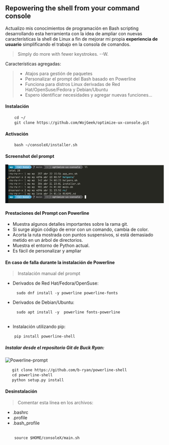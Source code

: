 ## Repowering the shell from your command console

 Actualizo mis conocimientos de programación en Bash scripting desarrollando esta herramienta con la idea de ampliar con nuevas características  la  shell de Linux a fin de mejorar mi propia **experiencia de usuario** simplificando el trabajo en la consola de comandos.

> Simply do more with fewer keystrokes. --W.
    

Características agregadas:

> - Atajos para gestión de paquetes
> - Personalizar el prompt del Bash basado en Powerline
> - Funciona para distros Linux derivadas de Red Hat/OpenSuse/Fedora y  Debian/Ubuntu
> - Espero identificar necesidades y agregar nuevas funciones...
        

####  Instalación 

```
    cd ~/
    git clone https://github.com/WojGeek/optimize-ux-console.git
```

####  Activación

```
    bash ~/consoleX/installer.sh
```


#### Screenshot del prompt


![MacVim+Solarized+Powerline+CtrlP](https://github.com/WojGeek/optimize-ux-console/blob/main/prompt.png)

#### Prestaciones del Prompt con Powerline 

- Muestra algunos detalles importantes sobre la rama git.
- Si surge algún código de error con un comando, cambia de color.
- Acorta la ruta mostrada con puntos suspensivos, si está demasiado metido en un árbol de directorios.
- Muestra el entorno de Python actual. 
- Es fácil de personalizar y ampliar


#### En caso de falla durante la instalación de Powerline

> Instalación manual del prompt


- Derivados de Red Hat/Fedora/OpenSuse:

```
     sudo dnf install -y powerline powerline-fonts

```

- Derivados de Debian/Ubuntu:

```
     sudo apt install -y  powerline fonts-powerline 
     
```

- Instalación utilizando pip:

```
    pip install powerline-shell

```

#####  Instalar desde el repositorio Git de Buck Ryan:

![Powerline-prompt](https://raw.github.com/b-ryan/powerline-shell/master/bash-powerline-screenshot.png)

```
   git clone https://github.com/b-ryan/powerline-shell
   cd powerline-shell
   python setup.py install

```



#### Desinstalación 

> Comentar esta línea en los archivos:
- .bashrc
- .profile
- .bash_profile



```
   
    source $HOME/consoleX/main.sh


```



